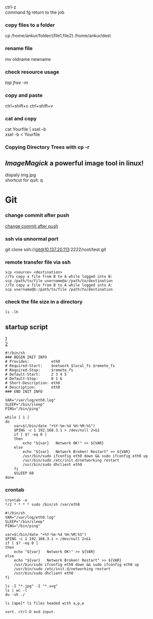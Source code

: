 ctrl-z  
command fg return to the job  
### copy files to a folder  
cp /home/ankur/folder/{file1,file2} /home/ankur/dest  
### rename file  
mv oldname newname  

### check resource usage  
*top* *free -m*  
### copy and paste  
ctrl+shift+c ctrl+shift+v  
### cat and copy 
cat Yourfile | xsel -b  
xsel -b < Yourfile  
### Copying Directory Trees with cp -r

## _*ImageMagick*_ a powerful image tool in linux!  
dispaly img.jpg  
shortcut for quit: q  

# Git  
### change commit after push  
[change commit after push](https://stackoverflow.com/questions/8981194/changing-git-commit-message-after-push-given-that-no-one-pulled-from-remote)

### ssh via unnormal port  
git clone ssh://git@10.137.20.113:2222/root/test.git  

### remote transfer file via ssh  
```
scp <source> <destination>
//To copy a file from B to A while logged into B:
scp /path/to/file username@a:/path/to/destination
//To copy a file from B to A while logged into A:
scp username@b:/path/to/file /path/to/destination
```
### check the file size in a directory
```
ls -lh
```
## startup script  
[1](http://blog.pzxbc.com/2016/03/08/raspberrypi-debian-startup-script-config/)  
[2](https://wiki.debian.org/LSBInitScripts)  

```
#!/bin/sh
### BEGIN INIT INFO
# Provides:          eth0
# Required-Start:    $network $local_fs $remote_fs
# Required-Stop:     $remote_fs
# Default-Start:     2 3 4 5
# Default-Stop:      0 1 6
# Short-Description: eth0
# Description:       eth0
### END INIT INFO

VAR="/var/log/eth0.log"
SLEEP="/bin/sleep"
PING="/bin/ping"

while [ 1 ]
do
	var=$(/bin/date "+%Y-%m-%d %H:%M:%S")
	$PING -c 1 192.168.3.1 > /dev/null 2>&1
	if [ $? -eq 0 ]
	then
		echo "${var}   Network OK!" >> ${VAR}
	else
		echo "${var}   Network Broken! Restart" >> ${VAR}
		/usr/bin/sudo ifconfig eth0 down && sudo ifconfig eth0 up
		/usr/bin/sudo /etc/init.d/networking restart
		/usr/bin/sudo dhclient eth0
	fi
	$SLEEP 60
done
```
### crontab  
```
crontab -e 
*/2 * * * * sudo /bin/sh /var/eth0
```
```
#!/bin/sh
VAR="/var/log/eth0.log"
SLEEP="/bin/sleep"
PING="/bin/ping"

var=$(/bin/date "+%Y-%m-%d %H:%M:%S")
$PING -c 1 192.168.3.1 > /dev/null 2>&1
if [ $? -eq 0 ]
then
	echo "${var}   Network OK!" >> ${VAR}
else
	echo "${var}   Network Broken! Restart" >> ${VAR}
	/usr/bin/sudo ifconfig eth0 down && sudo ifconfig eth0 up
	/usr/bin/sudo /etc/init.d/networking restart
	/usr/bin/sudo dhclient eth0
fi
```
```
ls -I "*.jpg" -I "*.svg" 
ls | wc -l  
du -sh ./
```
```
ls [ape]* ls files headed with a,p,e  
```
```
sort. ctrl-D end input.
